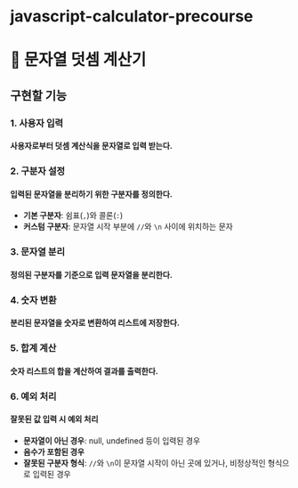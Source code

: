 # javascript-calculator-precourse

# 🧮 문자열 덧셈 계산기
## 구현할 기능

### 1. 사용자 입력
#### 사용자로부터 덧셈 계산식을 문자열로 입력 받는다.

### 2. 구분자 설정
#### 입력된 문자열을 분리하기 위한 구분자를 정의한다.
- **기본 구분자**: 쉼표(`,`)와 콜론(`:`)
- **커스텀 구분자**: 문자열 시작 부분에 `//`와 `\n` 사이에 위치하는 문자

### 3. 문자열 분리
#### 정의된 구분자를 기준으로 입력 문자열을 분리한다.

### 4. 숫자 변환
#### 분리된 문자열을 숫자로 변환하여 리스트에 저장한다.

### 5. 합계 계산
#### 숫자 리스트의 합을 계산하여 결과를 출력한다.

### 6. 예외 처리
#### 잘못된 값 입력 시 예외 처리
- **문자열이 아닌 경우**: null, undefined 등이 입력된 경우
- **음수가 포함된 경우**
- **잘못된 구분자 형식**: `//`와 `\n`이 문자열 시작이 아닌 곳에 있거나, 비정상적인 형식으로 입력된 경우